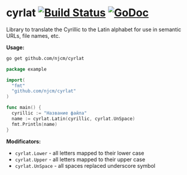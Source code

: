 # cyrlat [![Build Status](https://travis-ci.org/njcm/cyrlat.svg?branch=master)](https://travis-ci.org/njcm/cyrlat) [![GoDoc](https://godoc.org/github.com/njcm/cyrlat?status.svg)](https://godoc.org/github.com/njcm/cyrlat)

Library to translate the Cyrillic to the Latin alphabet for use in semantic URLs, file names, etc.

**Usage:**
```sh
go get github.com/njcm/cyrlat
```
```go
package example

import(
  "fmt"
  "github.com/njcm/cyrlat"
)

func main() {
  cyrillic := "Название файла"
  name := cyrlat.Latin(cyrillic, cyrlat.UnSpace)
  fmt.Println(name)
}
```
**Modificators:**
- `cyrlat.Lower` - all letters mapped to their lower case
- `cyrlat.Upper` - all letters mapped to their upper case
- `cyrlat.UnSpace` - all spaces replaced underscore symbol
